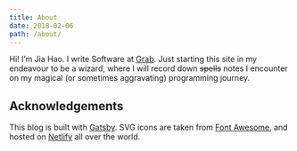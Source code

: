 ```yaml
---
title: About
date: 2018-02-06
path: /about/
---
```


Hi! I’m Jia Hao. I write Software at [Grab](https://www.grab.com/sg/). Just starting this site in my endeavour to be a wizard, where I will record down ~~spells~~ notes I encounter on my magical (or sometimes aggravating) programming journey.

## Acknowledgements

This blog is built with [Gatsby](https://www.gatsbyjs.org/). SVG icons are taken from [Font Awesome](https://fontawesome.com/), and hosted on [Netlify](https://www.netlify.com/) all over the world.
